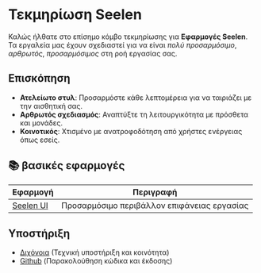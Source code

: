 # **Τεκμηρίωση Seelen**

Καλώς ήλθατε στο επίσημο κόμβο τεκμηρίωσης για **Εφαρμογές Seelen**.\
Τα εργαλεία μας έχουν σχεδιαστεί για να είναι *πολύ προσαρμόσιμο*, *αρθρωτός*, *προσαρμόσιμος*
στη ροή εργασίας σας.

## Επισκόπηση

* **Ατελείωτο στυλ**: Προσαρμόστε κάθε λεπτομέρεια για να ταιριάζει με την αισθητική σας.
* **Αρθρωτός σχεδιασμός**: Αναπτύξτε τη λειτουργικότητα με πρόσθετα και μονάδες.
* **Κοινοτικός**: Χτισμένο με ανατροφοδότηση από χρήστες ενέργειας όπως εσείς.

## **📚 βασικές εφαρμογές**

| Εφαρμογή                     | Περιγραφή                                   |
| ---------------------------- | ------------------------------------------- |
| [Seelen UI](/apps/seelen-ui) | Προσαρμόσιμο περιβάλλον επιφάνειας εργασίας |

## Υποστήριξη

* [Διχόνοια](https://discord.gg/ABfASx5ZAJ) (Τεχνική υποστήριξη και κοινότητα)
* [Github](https://github.com/Seelen-Inc) (Παρακολούθηση κώδικα και έκδοσης)
